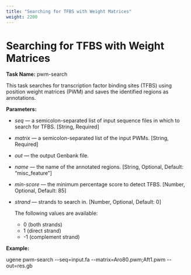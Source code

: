 ```yaml
---
title: "Searching for TFBS with Weight Matrices"
weight: 2200
---
```


# Searching for TFBS with Weight Matrices

**Task Name:** pwm-search

This task searches for transcription factor binding sites (TFBS) using position weight matrices (PWM) and saves the identified regions as annotations.

**Parameters:**

- _seq_ — a semicolon-separated list of input sequence files in which to search for TFBS. \[String, Required\]

- _matrix_ — a semicolon-separated list of the input PWMs. \[String, Required\]

- _out_ — the output Genbank file.

- _name_ — the name of the annotated regions. \[String, Optional, Default: “misc\_feature”\]

- _min-score_ — the minimum percentage score to detect TFBS. \[Number, Optional, Default: 85\]

- _strand_ — strands to search in. \[Number, Optional, Default: 0\]

  The following values are available:

  * 0 (both strands)
  * 1 (direct strand)
  * -1 (complement strand)

**Example:**

ugene pwm-search --seq=input.fa --matrix=Aro80.pwm;Aft1.pwm --out=res.gb
